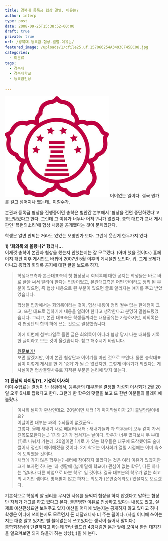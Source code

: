 ```yaml
---
title: 경북대 등록금 협상 결렬, 이유는?
author: interp
type: post
date: 2008-09-25T15:38:52+00:00
draft: true
private: true
url: /경북대-등록금-협상-결렬-이유는/
featured_image: /uploads/1/cfile25.uf.157066254A3493CF45BC08.jpg
categories:
  - 미분류
tags:
  - 경북대
  - 경북대학교
  - 등록금인상

---
```

<img src="/uploads/1/cfile25.uf.157066254A3493CF45BC08.jpg" class="aligncenter" width="332" height="323" alt="사용자 삽입 이미지" />  
어이없는 일이다.  
결국 뭔가를 걸고 넘어지나 했는데.. 이럴수가.  
  
본관과 등록금 협상을 진행중이던 총학은 별안간 본부에서 '협상을 전면 중단하겠다'고 통보받았다고 한다. 그런데 그 이유가 너무나 어처구니가 없었다. 총학 대표가 교내 게시판인 '복현의소리'에 협상 내용을 공개했다는 것이 문제였단다.  
  
학생은 알면 안되는 거라도 있었는 모양인가 보다. 그런데 웃긴게 한두가지 있다.  
  
  
  
**1) '회의록 왜 올렸나?' 했더니&#8230;**  
이제껏 총학이 본관과 협상을 했는지 안했는지는 잘 모르겠다. (아마 했을 것이다.) 홈페이지 개편 이후 게시판도 바뀌어 2007년 5월 이후의 게시물만 보인다. 뭐, 그게 문제가 아니고 총학의 회의록 공지에 대한 글을 보도록 하자.


  


> 학생대표측과 본관대표측의 첫 협상당시 회의록에 대한 공지는 학생들은 바로 바로 글을 써서 알려야 한다는 입장이었고, 본관대표측은 어떤 안이라도 정리 된 부분이 있으면, 즉 협상 내용으로 된 부분이 있으면 글로 알리자는 얘기를 주고 받았었습니다.  
>   
> 학생들 입장에서는 회의록이라는 것이, 협상 내용이 정리 될수 없는 한계점이 크고, 또한 대표로 임하기에 내용을 알려야 한다고 생각한다고 분명히 말씀드렸었습니다. 그리고, 본관 대표측은 학생들끼리는 내용공유는 가능하지만, 회의록은 각 협상단의 합의 하에 쓰는 것으로 결정했습니다.  
>   
> 이에 이번에 첨부파일로 올린 글은 회의록이 아니라 협상 당시 나눈 대화를 기록한 글이라고 보는 것이 옳겠습니다. 참고 해주시기 바랍니다.   
>   
> <a href="http://www.knu.ac.kr:8080/knu3/index.jsp?siteID=20070503164418229178&menuID=20070509132012689834&contentID=20080203195108977758&action=view" target="_blank" rel="noopener noreferrer">원문보기/</A>  
보면 알겠지만, 이미 본관 협상단과 이야기를 마친 것으로 보인다. 물론 총학대표님이 이렇게 게시를 한 게 '증거'가 될 순 없겠지만, 그렇게 이야기가 되었다는 게 사실이면 협상결렬사유로 지적된 부분은 논리에 맞지 않는다.  
  
  
  
**2) 환상의 타이밍(?), 기성회 이사회**  
이미 수업료는 결정이 난 상황에서, 등록금의 대부분을 결정할 기성회 이사회가 2월 20일 오후 6시로 잡혔다고 한다. 그런데 한 학우의 댓글을 보고 또 한번 이분들의 플레이에 놀랐다.  
  
  

  


> 이사회 날짜가 환상인데요. 20일이면 새터 1기 마지막날이자 2기 출발당일이네요?   
> 이날이면 대부분 과의 수뇌들이 없겠군요..  
그렇다. 올해 새내기 새로 배움터(새터 : 새내기들과 과 학우들이 모두 같이 가서 친목도모한다는..) 1기와 2기가 겹쳐지는 날이다. 학우가 너무 많다보니 두 부대(?)로 나눠서 가는데, 20일이면 1기로 가 있는 학우들은 대구에 도착했어도 술에 쩔어서 정신이 해이해졌을 것이다. 2기 학우는 이사회가 열릴 시점에는 이미 숙소에 도착했을 것이다.  
새터에 가지 않은 학우는? 새터에 참여하지 않았다는 것은 여러 이유가 있겠지만 크게 보자면 하나는 '과 생활에 (넓게 말해 학교에) 관심이 없는 학우', 다른 하나는 '알바나 다른 학업으로 바쁜 학우' 일 것이다. 결국 대부분의 학우가 없는 최고의 시기인 셈이다. 방해받지 않고 하자는 의도가 (은연중에라도) 있을지도 모르겠다.  
  
  
기본적으로 학생의 알 권리를 무시한 사유를 들먹여 협상을 하지 않겠다고 말하는 협상단 자체가 개그를 하고 있다고 본다. 불분명한 이유로 인상하고 있다는 내용도 있고, 실제로 예산편성표만 보여주고 있지 예산을 어디에 썼는지는 공개하지 않고 있다고 하니 학생은 어디에 쓰이는지도 모르면서 돈 더달래니까 더 주는 꼴이다. (사실 어디에 쓰이는지는 대충 알고 있지만 별 쓸데없는데 쓰고있다는 생각이 들어서 말이다.)   
총학회장님이 단결하자고 하는데 한번 월드컵 4강처럼만 본관 앞에 모여서 한번 대지진을 일으켜보면 되지 않을까 하는 상상(;;)을 해 본다.  

  
<P align=right></p>